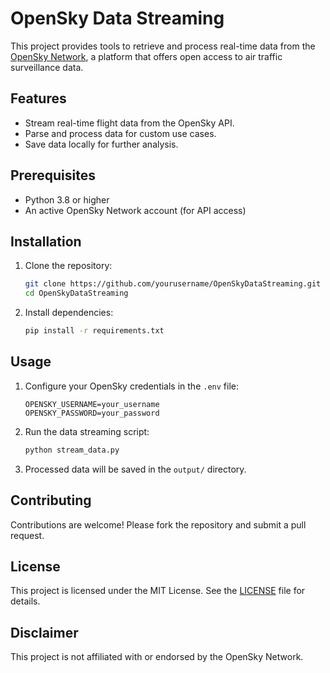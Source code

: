 # OpenSky Data Streaming

This project provides tools to retrieve and process real-time data from the [OpenSky Network](https://opensky-network.org/), a platform that offers open access to air traffic surveillance data.

## Features

- Stream real-time flight data from the OpenSky API.
- Parse and process data for custom use cases.
- Save data locally for further analysis.

## Prerequisites

- Python 3.8 or higher
- An active OpenSky Network account (for API access)

## Installation

1. Clone the repository:
    ```bash
    git clone https://github.com/yourusername/OpenSkyDataStreaming.git
    cd OpenSkyDataStreaming
    ```

2. Install dependencies:
    ```bash
    pip install -r requirements.txt
    ```

## Usage

1. Configure your OpenSky credentials in the `.env` file:
    ```
    OPENSKY_USERNAME=your_username
    OPENSKY_PASSWORD=your_password
    ```

2. Run the data streaming script:
    ```bash
    python stream_data.py
    ```

3. Processed data will be saved in the `output/` directory.

## Contributing

Contributions are welcome! Please fork the repository and submit a pull request.

## License

This project is licensed under the MIT License. See the [LICENSE](LICENSE) file for details.

## Disclaimer

This project is not affiliated with or endorsed by the OpenSky Network.